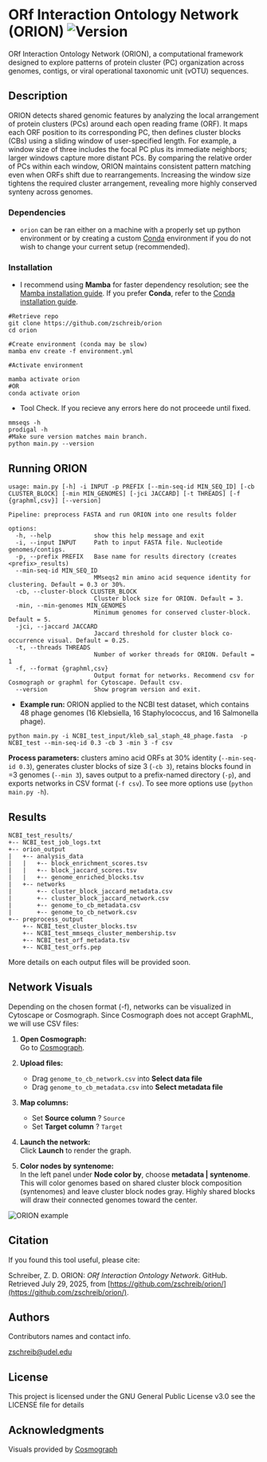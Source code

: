 # ORf Interaction Ontology Network (ORION) ![Version](https://img.shields.io/badge/version-0.80_beta-blue)

ORf Interaction Ontology Network (ORION), a computational framework designed to explore patterns of protein cluster (PC) organization across genomes, contigs, or viral operational taxonomic unit (vOTU) sequences. 

## Description

ORION detects shared genomic features by analyzing the local arrangement of protein clusters (PCs) around each open reading frame (ORF). It maps each ORF position to its corresponding PC, then defines cluster blocks (CBs) using a sliding window of user-specified length. For example, a window size of three includes the focal PC plus its immediate neighbors; larger windows capture more distant PCs. By comparing the relative order of PCs within each window, ORION maintains consistent pattern matching even when ORFs shift due to rearrangements. Increasing the window size tightens the required cluster arrangement, revealing more highly conserved synteny across genomes.

### Dependencies

* `orion` can be ran either on a machine with a properly set up python environment or by creating a custom [Conda](https://docs.conda.io/en/latest/) environment if you do not wish to change your current setup (recommended).

### Installation

* I recommend using **Mamba** for faster dependency resolution; see the [Mamba installation guide](https://mamba.readthedocs.io/en/latest/). If you prefer **Conda**, refer to the [Conda installation guide](https://docs.conda.io/projects/conda/en/latest/user-guide/install/index.html).
```
#Retrieve repo
git clone https://github.com/zschreib/orion
cd orion

#Create environment (conda may be slow)
mamba env create -f environment.yml

#Activate environment

mamba activate orion 
#OR
conda activate orion
```
* Tool Check. If you recieve any errors here do not proceede until fixed.
```
mmseqs -h
prodigal -h
#Make sure version matches main branch.
python main.py --version
```

## Running ORION

```
usage: main.py [-h] -i INPUT -p PREFIX [--min-seq-id MIN_SEQ_ID] [-cb CLUSTER_BLOCK] [-min MIN_GENOMES] [-jci JACCARD] [-t THREADS] [-f {graphml,csv}] [--version]

Pipeline: preprocess FASTA and run ORION into one results folder

options:
  -h, --help            show this help message and exit
  -i, --input INPUT     Path to input FASTA file. Nucleotide genomes/contigs.
  -p, --prefix PREFIX   Base name for results directory (creates <prefix>_results)
  --min-seq-id MIN_SEQ_ID
                        MMseqs2 min amino acid sequence identity for clustering. Default = 0.3 or 30%. 
  -cb, --cluster-block CLUSTER_BLOCK
                        Cluster block size for ORION. Default = 3.
  -min, --min-genomes MIN_GENOMES
                        Minimum genomes for conserved cluster-block. Default = 5.
  -jci, --jaccard JACCARD
                        Jaccard threshold for cluster block co-occurrence visual. Default = 0.25.
  -t, --threads THREADS
                        Number of worker threads for ORION. Default = 1
  -f, --format {graphml,csv}
                        Output format for networks. Recommend csv for Cosmograph or graphml for Cytoscape. Default csv.
  --version             Show program version and exit. 
```

* **Example run:** ORION applied to the NCBI test dataset, which contains 48 phage genomes (16 Klebsiella, 16 Staphylococcus, and 16 Salmonella phage).

```
python main.py -i NCBI_test_input/kleb_sal_staph_48_phage.fasta  -p NCBI_test --min-seq-id 0.3 -cb 3 -min 3 -f csv
```
**Process parameters:** clusters amino acid ORFs at 30% identity (`--min-seq-id 0.3`), generates cluster blocks of size 3 (`-cb 3`), retains blocks found in =3 genomes (`--min 3`), saves output to a prefix-named directory (`-p`), and exports networks in CSV format (`-f csv`). To see more options use (`python main.py -h`).

## Results 
```
NCBI_test_results/
+-- NCBI_test_job_logs.txt
+-- orion_output
|   +-- analysis_data
|   |   +-- block_enrichment_scores.tsv
|   |   +-- block_jaccard_scores.tsv
|   |   +-- genome_enriched_blocks.tsv
|   +-- networks
|       +-- cluster_block_jaccard_metadata.csv
|       +-- cluster_block_jaccard_network.csv
|       +-- genome_to_cb_metadata.csv
|       +-- genome_to_cb_network.csv
+-- preprocess_output
    +-- NCBI_test_cluster_blocks.tsv
    +-- NCBI_test_mmseqs_cluster_membership.tsv
    +-- NCBI_test_orf_metadata.tsv
    +-- NCBI_test_orfs.pep
```
More details on each output files will be provided soon. 

## Network Visuals

Depending on the chosen format (-f), networks can be visualized in Cytoscape or Cosmograph. Since Cosmograph does not accept GraphML, we will use CSV files:

1. **Open Cosmograph:**  
   Go to [Cosmograph](https://cosmograph.app/run/).

2. **Upload files:**  
   - Drag `genome_to_cb_network.csv` into **Select data file**  
   - Drag `genome_to_cb_metadata.csv` into **Select metadata file**

3. **Map columns:**  
   - Set **Source column** ? `Source`  
   - Set **Target column** ? `Target`

4. **Launch the network:**  
   Click **Launch** to render the graph.

5. **Color nodes by syntenome:**  
   In the left panel under **Node color by**, choose **metadata | syntenome**.  
   This will color genomes based on shared cluster block composition (syntenomes) and leave cluster block nodes gray. Highly shared blocks will draw their connected genomes toward the center.

![ORION example](https://raw.githubusercontent.com/zschreib/orion/main/NCBI_test_input/ORION_example.png)

## Citation
If you found this tool useful, please cite: 

Schreiber, Z. D. ORION: *ORf Interaction Ontology Network*. GitHub. Retrieved July 29, 2025, from [https://github.com/zschreib/orion/](https://github.com/zschreib/orion/).

## Authors

Contributors names and contact info.

zschreib@udel.edu

## License

This project is licensed under the GNU General Public License v3.0 see the LICENSE file for details

## Acknowledgments

Visuals provided by [Cosmograph](https://cosmograph.app/)
